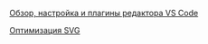  [Обзор, настройка и плагины редактора VS Code](https://dzen.ru/video/watch/62811dcec5ad80646b48201c)
   
 [Оптимизация SVG](https://jakearchibald.github.io/svgomg/)  